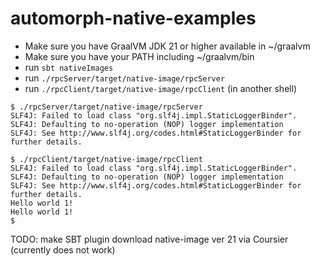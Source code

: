 # automorph-native-examples

* Make sure you have GraalVM JDK 21 or higher available in ~/graalvm
* Make sure you have your PATH including ~/graalvm/bin
* run `sbt nativeImages`
* run `./rpcServer/target/native-image/rpcServer`
* run `./rpcClient/target/native-image/rpcClient` (in another shell)

```
$ ./rpcServer/target/native-image/rpcServer
SLF4J: Failed to load class "org.slf4j.impl.StaticLoggerBinder".
SLF4J: Defaulting to no-operation (NOP) logger implementation
SLF4J: See http://www.slf4j.org/codes.html#StaticLoggerBinder for further details.
```

```
$ ./rpcClient/target/native-image/rpcClient
SLF4J: Failed to load class "org.slf4j.impl.StaticLoggerBinder".
SLF4J: Defaulting to no-operation (NOP) logger implementation
SLF4J: See http://www.slf4j.org/codes.html#StaticLoggerBinder for further details.
Hello world 1!
Hello world 1!
$
```

TODO: make SBT plugin download native-image ver 21 via Coursier (currently does not work)
